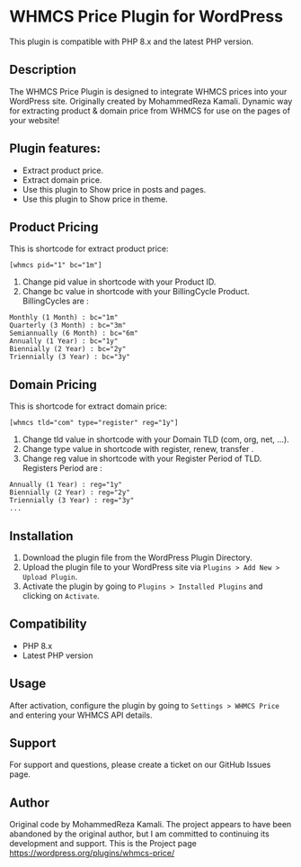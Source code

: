 # WHMCS Price Plugin for WordPress

This plugin is compatible with PHP 8.x and the latest PHP version.

## Description

The WHMCS Price Plugin is designed to integrate WHMCS prices into your WordPress site. Originally created by MohammedReza Kamali.
Dynamic way for extracting product & domain price from WHMCS for use on the pages of your website!

## Plugin features:
* Extract product price.
* Extract domain price.
* Use this plugin to Show price in posts and pages.
* Use this plugin to Show price in theme.

## Product Pricing
This is shortcode for extract product price:
<pre><code>[whmcs pid="1" bc="1m"]</code></pre>
1. Change pid value in shortcode with your Product ID.
2. Change bc value in shortcode with your BillingCycle Product. BillingCycles are :
<pre><code>Monthly (1 Month) : bc="1m"
Quarterly (3 Month) : bc="3m"
Semiannually (6 Month) : bc="6m"
Annually (1 Year) : bc="1y"
Biennially (2 Year) : bc="2y"
Triennially (3 Year) : bc="3y"</code></pre>

## Domain Pricing

This is shortcode for extract domain price:

<pre><code>[whmcs tld="com" type="register" reg="1y"]</code></pre>
1. Change tld value in shortcode with your Domain TLD (com, org, net, ...).
2. Change type value in shortcode with register, renew, transfer .
3. Change reg value in shortcode with your Register Period of TLD. Registers Period are :
<pre><code>Annually (1 Year) : reg="1y"
Biennially (2 Year) : reg="2y"
Triennially (3 Year) : reg="3y"
...</code></pre>

## Installation

1. Download the plugin file from the WordPress Plugin Directory.
2. Upload the plugin file to your WordPress site via `Plugins > Add New > Upload Plugin`.
3. Activate the plugin by going to `Plugins > Installed Plugins` and clicking on `Activate`.

## Compatibility

- PHP 8.x
- Latest PHP version

## Usage

After activation, configure the plugin by going to `Settings > WHMCS Price` and entering your WHMCS API details.

## Support

For support and questions, please create a ticket on our GitHub Issues page.

## Author

Original code by MohammedReza Kamali.
The project appears to have been abandoned by the original author, but I am committed to continuing its development and support.
This is the Project page https://wordpress.org/plugins/whmcs-price/
